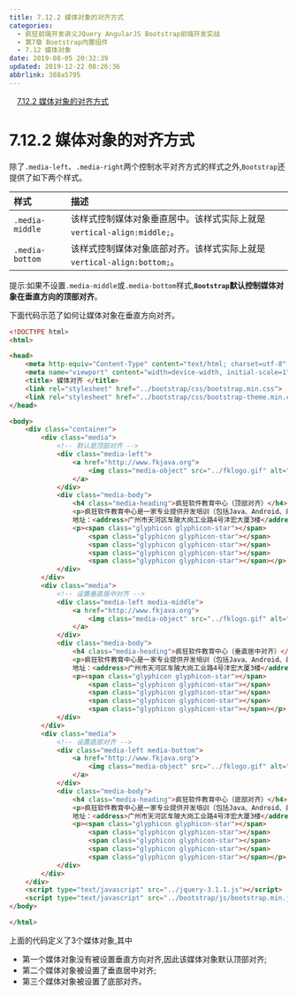 ```yaml
---
title: 7.12.2 媒体对象的对齐方式
categories: 
  - 疯狂前端开发讲义JQuery AngularJS Bootstrap前端开发实战
  - 第7章 Bootstrap内置组件
  - 7.12 媒体对象
date: 2019-08-05 20:32:39
updated: 2019-12-22 08:26:36
abbrlink: 388a5795
---
```

<div id='my_toc'><a href="/JavaReadingNotes/388a5795/#7-12-2-媒体对象的对齐方式" class="header_1">7.12.2 媒体对象的对齐方式</a><br></div>
<style>.header_1{margin-left: 1em;}.header_2{margin-left: 2em;}.header_3{margin-left: 3em;}.header_4{margin-left: 4em;}.header_5{margin-left: 5em;}.header_6{margin-left: 6em;}</style>
<!--more-->
<script>if (navigator.platform.search('arm')==-1){document.getElementById('my_toc').style.display = 'none';}var e,p = document.getElementsByTagName('p');while (p.length>0) {e = p[0];e.parentElement.removeChild(e);}</script>

<!--end-->
<!--SSTStart-->
# 7.12.2 媒体对象的对齐方式 #
除了`.media-left`、`.media-right`两个控制水平对齐方式的样式之外,`Bootstrap`还提供了如下两个样式。

|样式|描述|
|:---|:---|
|`.media-middle`|该样式控制媒体对象垂直居中。该样式实际上就是`vertical-align:middle;`。|
|`.media-bottom`|该样式控制媒体对象底部对齐。该样式实际上就是`vertical-align:bottom;`。|

提示:如果不设置`.media-middle`或`.media-bottom`样式,**`Bootstrap`默认控制媒体对象在垂直方向的顶部对齐**。

下面代码示范了如何让媒体对象在垂直方向对齐。
```html
<!DOCTYPE html>
<html>

<head>
    <meta http-equiv="Content-Type" content="text/html; charset=utf-8" />
    <meta name="viewport" content="width=device-width, initial-scale=1">
    <title> 媒体对齐 </title>
    <link rel="stylesheet" href="../bootstrap/css/bootstrap.min.css">
    <link rel="stylesheet" href="../bootstrap/css/bootstrap-theme.min.css">
</head>

<body>
    <div class="container">
        <div class="media">
            <!-- 默认是顶部对齐 -->
            <div class="media-left">
                <a href="http://www.fkjava.org">
                    <img class="media-object" src="../fklogo.gif" alt="疯狂软件">
                </a>
            </div>
            <div class="media-body">
                <h4 class="media-heading">疯狂软件教育中心（顶部对齐）</h4>
                <p>疯狂软件教育中心是一家专业提供开发培训（包括Java、Android、前端、iOS等课程）的培训机构。</p>
                地址：<address>广州市天河区车陂大岗工业路4号沣宏大厦3楼</address>
                <p><span class="glyphicon glyphicon-star"></span>
                    <span class="glyphicon glyphicon-star"></span>
                    <span class="glyphicon glyphicon-star"></span>
                    <span class="glyphicon glyphicon-star"></span>
                    <span class="glyphicon glyphicon-star"></span></p>
            </div>
        </div>
        <div class="media">
            <!-- 设置垂直居中对齐 -->
            <div class="media-left media-middle">
                <a href="http://www.fkjava.org">
                    <img class="media-object" src="../fklogo.gif" alt="疯狂软件">
                </a>
            </div>
            <div class="media-body">
                <h4 class="media-heading">疯狂软件教育中心（垂直居中对齐）</h4>
                <p>疯狂软件教育中心是一家专业提供开发培训（包括Java、Android、前端、iOS等课程）的培训机构。</p>
                地址：<address>广州市天河区车陂大岗工业路4号沣宏大厦3楼</address>
                <p><span class="glyphicon glyphicon-star"></span>
                    <span class="glyphicon glyphicon-star"></span>
                    <span class="glyphicon glyphicon-star"></span>
                    <span class="glyphicon glyphicon-star"></span>
                    <span class="glyphicon glyphicon-star"></span></p>
            </div>
        </div>
        <div class="media">
            <!-- 设置底部对齐 -->
            <div class="media-left media-bottom">
                <a href="http://www.fkjava.org">
                    <img class="media-object" src="../fklogo.gif" alt="疯狂软件">
                </a>
            </div>
            <div class="media-body">
                <h4 class="media-heading">疯狂软件教育中心（底部对齐）</h4>
                <p>疯狂软件教育中心是一家专业提供开发培训（包括Java、Android、前端、iOS等课程）的培训机构。</p>
                地址：<address>广州市天河区车陂大岗工业路4号沣宏大厦3楼</address>
                <p><span class="glyphicon glyphicon-star"></span>
                    <span class="glyphicon glyphicon-star"></span>
                    <span class="glyphicon glyphicon-star"></span>
                    <span class="glyphicon glyphicon-star"></span>
                    <span class="glyphicon glyphicon-star"></span></p>
            </div>
        </div>
    </div>
    <script type="text/javascript" src="../jquery-3.1.1.js"></script>
    <script type="text/javascript" src="../bootstrap/js/bootstrap.min.js"></script>
</body>

</html>
```
上面的代码定义了3个媒体对象,其中
- 第一个媒体对象没有被设置垂直方向对齐,因此该媒体对象默认顶部对齐;
- 第二个媒体对象被设置了垂直居中对齐;
- 第三个媒体对象被设置了底部对齐。

<!--SSTStop-->

